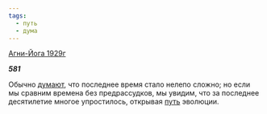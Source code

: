 ```yaml
---
tags:
  - путь
  - дума
---
```

[Агни-Йога 1929г](https://127.0.0.1:4002/agni/1929)

___581___

Обычно [думают](../../../tags/#дума), что последнее время стало нелепо сложно; но если мы сравним времена без предрассудков, мы увидим, что за последнее десятилетие многое упростилось, открывая [путь](../../../tags/#путь) эволюции.
